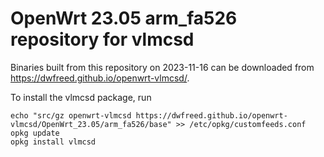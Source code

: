 OpenWrt 23.05 arm_fa526 repository for vlmcsd
========

Binaries built from this repository on 2023-11-16 can be downloaded from <https://dwfreed.github.io/openwrt-vlmcsd/>.

To install the vlmcsd package, run

```
echo "src/gz openwrt-vlmcsd https://dwfreed.github.io/openwrt-vlmcsd/OpenWrt_23.05/arm_fa526/base" >> /etc/opkg/customfeeds.conf
opkg update
opkg install vlmcsd
```
